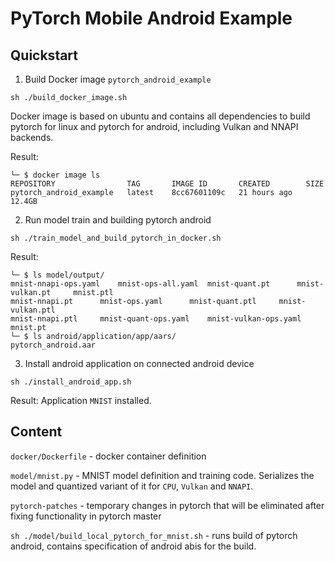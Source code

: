 # PyTorch Mobile Android Example

## Quickstart
1. Build Docker image `pytorch_android_example`
```
sh ./build_docker_image.sh
```
Docker image is based on ubuntu and contains all dependencies to build pytorch for linux and pytorch for android, including Vulkan and NNAPI backends.

Result:
```
└─ $ docker image ls
REPOSITORY                TAG       IMAGE ID       CREATED        SIZE
pytorch_android_example   latest    8cc67601109c   21 hours ago   12.4GB
```

2. Run model train and building pytorch android
```
sh ./train_model_and_build_pytorch_in_docker.sh
```
Result:
```
└─ $ ls model/output/
mnist-nnapi-ops.yaml	mnist-ops-all.yaml	mnist-quant.pt		mnist-vulkan.pt		mnist.ptl
mnist-nnapi.pt		mnist-ops.yaml		mnist-quant.ptl		mnist-vulkan.ptl
mnist-nnapi.ptl		mnist-quant-ops.yaml	mnist-vulkan-ops.yaml	mnist.pt
└─ $ ls android/application/app/aars/
pytorch_android.aar
```
3. Install android application on connected android device
```
sh ./install_android_app.sh
```
Result:
Application `MNIST` installed.

## Content
`docker/Dockerfile` - docker container definition 

`model/mnist.py` - MNIST model definition and training code. Serializes the model and quantized variant of it for `CPU`, `Vulkan` and `NNAPI`. 

`pytorch-patches` - temporary changes in pytorch that will be eliminated after fixing functionality in pytorch master

`sh ./model/build_local_pytorch_for_mnist.sh` - runs build of pytorch android, contains specification of android abis for the build.






